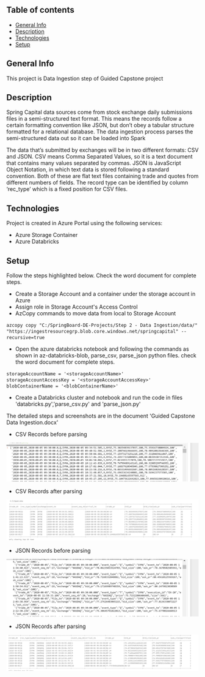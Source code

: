 ## Table of contents
* [General Info](#general-info)
* [Description](#description)
* [Technologies](#technologies)
* [Setup](#setup)


## General Info
This project is Data Ingestion step of Guided Capstone project

## Description
Spring Capital data sources come from stock exchange daily submissions files in a semi-structured text format. This means the records follow a certain formatting convention like JSON, but don’t obey a tabular structure formatted for a relational database. The data ingestion process parses the semi-structured data out so it can be loaded into Spark

The data that’s submitted by exchanges will be in two different formats: CSV and JSON. CSV means Comma Separated Values, so it is a text document that contains many values separated by commas. JSON is JavaScript Object Notation, in which text data is stored following a standard convention. Both of these are flat text files containing trade and quotes from different numbers of fields. The record type can be identified by column ‘rec_type’ which is a fixed position for CSV files.


## Technologies
Project is created in Azure Portal using the following services:
* Azure Storage Container
* Azure Databricks


## Setup

Follow the steps highlighted below. Check the word document for complete steps.

* Create a Storage Account and a container under the storage account in Azure
* Assign role in Storage Account's Access Control
* AzCopy commands to move data from local to Storage Account

```
azcopy copy "C:/SpringBoard-DE-Projects/Step 2 - Data Ingestion/data/" "https://ingestresourcegrp.blob.core.windows.net/springcapital" --recursive=true

```
* Open the azure databricks notebook and following the commands as shown in az-databricks-blob, parse_csv, parse_json python files. check the word document for complete steps.
```
storageAccountName = '<storageAccountName>'
storageAccountAccessKey = '<storageAccountAccessKey>'
blobContainerName = '<blobContainerName>'

```

* Create a Databricks cluster and notebook and run the code in files 'databricks.py','parse_csv.py' and 'parse_json.py'

The detailed steps and screenshots are in the document 'Guided Capstone Data Ingestion.docx'


* CSV Records before parsing

![Alt text](Screenshot/raw_csv_records.PNG?raw=true "CSVBeforeParse")

* CSV Records after parsing

![Alt text](Screenshot/parsed_csv_records.PNG?raw=true "CSVAfterParse")

* JSON Records before parsing

![Alt text](Screenshot/raw_json_records.PNG?raw=true "JSONBeforeParse")

* JSON Records after parsing

![Alt text](Screenshot/parsed_json_records.PNG?raw=true "JSONAfterParse")
